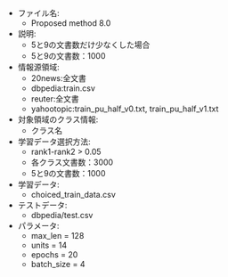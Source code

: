 - ファイル名:
    - Proposed method 8.0
- 説明:
    - 5と9の文書数だけ少なくした場合 
    - 5と9の文書数：1000
- 情報源領域:
    - 20news:全文書
    - dbpedia:train.csv
    - reuter:全文書
    - yahootopic:train_pu_half_v0.txt, train_pu_half_v1.txt
- 対象領域のクラス情報:
    - クラス名
- 学習データ選択方法:
    - rank1-rank2 > 0.05
    - 各クラス文書数：3000
    - 5と9の文書数：1000
- 学習データ:
    - choiced_train_data.csv
- テストデータ:
    - dbpedia/test.csv
- パラメータ:
    - max_len = 128
    - units = 14
    - epochs = 20
    - batch_size = 4

